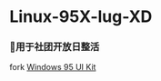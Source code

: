 # Linux-95X-lug-XD 
### 🎉用于社团开放日整活  

fork <a href="https://demo.themesberg.com/windows-95-ui-kit/">Windows 95 UI Kit</a>

